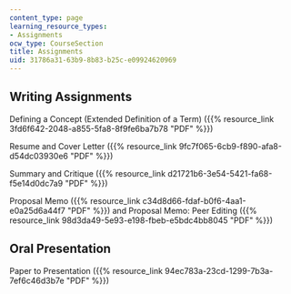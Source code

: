 ```yaml
---
content_type: page
learning_resource_types:
- Assignments
ocw_type: CourseSection
title: Assignments
uid: 31786a31-63b9-8b83-b25c-e09924620969
---
```


Writing Assignments
-------------------

Defining a Concept (Extended Definition of a Term) ({{% resource_link 3fd6f642-2048-a855-5fa8-8f9fe6ba7b78 "PDF" %}})

Resume and Cover Letter ({{% resource_link 9fc7f065-6cb9-f890-afa8-d54dc03930e6 "PDF" %}})

Summary and Critique ({{% resource_link d21721b6-3e54-5421-fa68-f5e14d0dc7a9 "PDF" %}})

Proposal Memo ({{% resource_link c34d8d66-fdaf-b0f6-4aa1-e0a25d6a44f7 "PDF" %}}) and Proposal Memo: Peer Editing ({{% resource_link 98d3da49-5e93-e198-fbeb-e5bdc4bb8045 "PDF" %}})

Oral Presentation
-----------------

Paper to Presentation ({{% resource_link 94ec783a-23cd-1299-7b3a-7ef6c46d3b7e "PDF" %}})